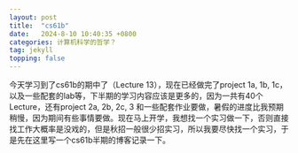 ```yaml
---
layout: post
title:  "cs61b"
date:   2024-8-10 10:40:35 +0800
categories: 计算机科学的哲学？
tag: jekyll
topping: false
---
```

今天学习到了cs61b的期中了（Lecture 13），现在已经做完了project 1a, 1b, 1c，以及一些配套的lab等，下半期的学习内容应该是更多的，因为一共有40个Lecture，还有project 2a, 2b, 2c, 3 和一些配套作业要做，暑假的进度比我预期稍慢，因为期间有些事情要做。现在马上开学，我想找一个实习做一下，否则直接找工作大概率是没戏的，但是秋招一般很少招实习，所以我要尽快找一个实习，于是先在这里写一个cs61b半期的博客记录一下。